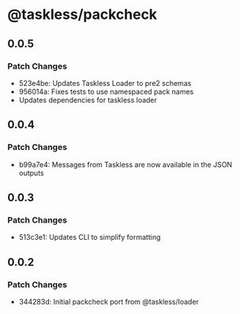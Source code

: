 # @taskless/packcheck

## 0.0.5

### Patch Changes

- 523e4be: Updates Taskless Loader to pre2 schemas
- 956014a: Fixes tests to use namespaced pack names
- Updates dependencies for taskless loader

## 0.0.4

### Patch Changes

- b99a7e4: Messages from Taskless are now available in the JSON outputs

## 0.0.3

### Patch Changes

- 513c3e1: Updates CLI to simplify formatting

## 0.0.2

### Patch Changes

- 344283d: Initial packcheck port from @taskless/loader
